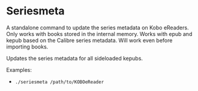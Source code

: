 # Seriesmeta
A standalone command to update the series metadata on Kobo eReaders. Only works with books stored in the internal memory. Works with epub and kepub based on the Calibre series metadata. Will work even before importing books.

Updates the series metadata for all sideloaded kepubs.

Examples:
- `./seriesmeta /path/to/KOBOeReader`